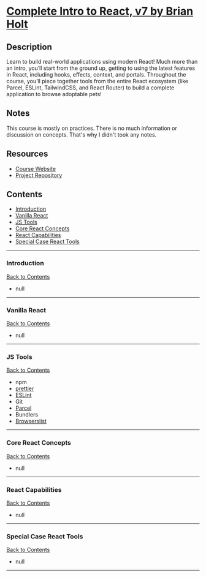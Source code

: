 # [Complete Intro to React, v7 by Brian Holt](https://frontendmasters.com/courses/complete-react-v7/)

## Description

Learn to build real-world applications using modern React! Much more than an intro, you’ll start from the ground up, getting to using the latest features in React, including hooks, effects, context, and portals. Throughout the course, you’ll piece together tools from the entire React ecosystem (like Parcel, ESLint, TailwindCSS, and React Router) to build a complete application to browse adoptable pets!

## Notes

This course is mostly on practices. There is no much information or discussion on concepts. That's why I didn't took any notes.

## Resources

- [Course Website](https://btholt.github.io/complete-intro-to-react-v7/)
- [Project Repository](https://github.com/btholt/citr-v7-project)

## Contents

- [Introduction](#introduction)
- [Vanilla React](#vanilla-react)
- [JS Tools](#js-tools)
- [Core React Concepts](#core-react-concepts)
- [React Capabilities](#react-capabilities)
- [Special Case React Tools](#special-case-react-tools)

---

### <span id="introduction">Introduction</span>

[Back to Contents](#contents)

- null

---

### <span id="vanilla-react">Vanilla React</span>

[Back to Contents](#contents)

- null

---

### <span id="js-tools">JS Tools</span>

[Back to Contents](#contents)

- npm
- [prettier](https://prettier.io/docs/en/options.html)
- [ESLint](https://eslint.org/docs/latest/rules/)
- Git
- [Parcel](https://parceljs.org/)
- Bundlers
- [Browserslist](https://browserslist.dev)

---

### <span id="core-react-concepts">Core React Concepts</span>

[Back to Contents](#contents)

- null

---

### <span id="react-capabilities">React Capabilities</span>

[Back to Contents](#contents)

- null

---

### <span id="special-case-react-tools">Special Case React Tools</span>

[Back to Contents](#contents)

- null

---
